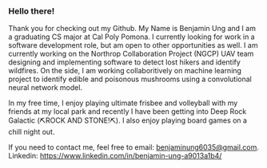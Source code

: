 ### Hello there! 

Thank you for checking out my Github. My Name is Benjamin Ung and I am a graduating CS major at Cal Poly Pomona. I currently looking for work in a software development role, but am open to other opportunities as well. I am currently working on the Northrop Collaboration Project (NGCP) UAV team designing and implementing software to detect lost hikers and identify wildfires. On the side, I am working collaboritively on  machine learning project to identify edible and poisonous mushrooms using a convolutional neural network model. 

In my free time, I enjoy playing ultimate frisbee and volleyball with my friends at my local park and recently I have been getting into Deep Rock Galactic (⛏ROCK AND STONE!⛏). I also enjoy playing board games on a chill night out.

If you need to contact me, feel free to email: benjaminung6035@gmail.com.
Linkedin: https://www.linkedin.com/in/benjamin-ung-a9013a1b4/


<!--
**Benjamin-Ung/Benjamin-Ung** is a ✨ _special_ ✨ repository because its `README.md` (this file) appears on your GitHub profile.

Here are some ideas to get you started:

- 🔭 I’m currently working on ...
- 🌱 I’m currently learning ...
- 👯 I’m looking to collaborate on ...
- 🤔 I’m looking for help with ...
- 💬 Ask me about ...
- 📫 How to reach me: ...
- 😄 Pronouns: ...
- ⚡ Fun fact: ...
-->
